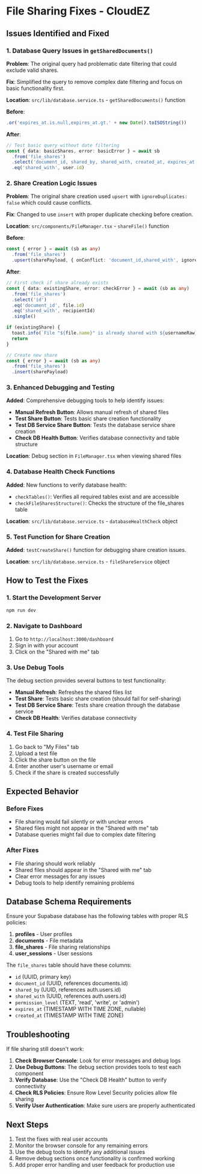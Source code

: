 # File Sharing Fixes - CloudEZ

## Issues Identified and Fixed

### 1. Database Query Issues in `getSharedDocuments()`

**Problem**: The original query had problematic date filtering that could exclude valid shares.

**Fix**: Simplified the query to remove complex date filtering and focus on basic functionality first.

**Location**: `src/lib/database.service.ts` - `getSharedDocuments()` function

**Before**:
```typescript
.or('expires_at.is.null,expires_at.gt.' + new Date().toISOString())
```

**After**:
```typescript
// Test basic query without date filtering
const { data: basicShares, error: basicError } = await sb
  .from('file_shares')
  .select('document_id, shared_by, shared_with, created_at, expires_at')
  .eq('shared_with', user.id)
```

### 2. Share Creation Logic Issues

**Problem**: The original share creation used `upsert` with `ignoreDuplicates: false` which could cause conflicts.

**Fix**: Changed to use `insert` with proper duplicate checking before creation.

**Location**: `src/components/FileManager.tsx` - `shareFile()` function

**Before**:
```typescript
const { error } = await (sb as any)
  .from('file_shares')
  .upsert(sharePayload, { onConflict: 'document_id,shared_with', ignoreDuplicates: false })
```

**After**:
```typescript
// First check if share already exists
const { data: existingShare, error: checkError } = await (sb as any)
  .from('file_shares')
  .select('id')
  .eq('document_id', file.id)
  .eq('shared_with', recipientId)
  .single()

if (existingShare) {
  toast.info(`File "${file.name}" is already shared with ${usernameRaw}`)
  return
}

// Create new share
const { error } = await (sb as any)
  .from('file_shares')
  .insert(sharePayload)
```

### 3. Enhanced Debugging and Testing

**Added**: Comprehensive debugging tools to help identify issues:

- **Manual Refresh Button**: Allows manual refresh of shared files
- **Test Share Button**: Tests basic share creation functionality
- **Test DB Service Share Button**: Tests the database service share creation
- **Check DB Health Button**: Verifies database connectivity and table structure

**Location**: Debug section in `FileManager.tsx` when viewing shared files

### 4. Database Health Check Functions

**Added**: New functions to verify database health:

- `checkTables()`: Verifies all required tables exist and are accessible
- `checkFileSharesStructure()`: Checks the structure of the file_shares table

**Location**: `src/lib/database.service.ts` - `databaseHealthCheck` object

### 5. Test Function for Share Creation

**Added**: `testCreateShare()` function for debugging share creation issues.

**Location**: `src/lib/database.service.ts` - `fileShareService` object

## How to Test the Fixes

### 1. Start the Development Server

```bash
npm run dev
```

### 2. Navigate to Dashboard

1. Go to `http://localhost:3000/dashboard`
2. Sign in with your account
3. Click on the "Shared with me" tab

### 3. Use Debug Tools

The debug section provides several buttons to test functionality:

- **Manual Refresh**: Refreshes the shared files list
- **Test Share**: Tests basic share creation (should fail for self-sharing)
- **Test DB Service Share**: Tests share creation through the database service
- **Check DB Health**: Verifies database connectivity

### 4. Test File Sharing

1. Go back to "My Files" tab
2. Upload a test file
3. Click the share button on the file
4. Enter another user's username or email
5. Check if the share is created successfully

## Expected Behavior

### Before Fixes
- File sharing would fail silently or with unclear errors
- Shared files might not appear in the "Shared with me" tab
- Database queries might fail due to complex date filtering

### After Fixes
- File sharing should work reliably
- Shared files should appear in the "Shared with me" tab
- Clear error messages for any issues
- Debug tools to help identify remaining problems

## Database Schema Requirements

Ensure your Supabase database has the following tables with proper RLS policies:

1. **profiles** - User profiles
2. **documents** - File metadata
3. **file_shares** - File sharing relationships
4. **user_sessions** - User sessions

The `file_shares` table should have these columns:
- `id` (UUID, primary key)
- `document_id` (UUID, references documents.id)
- `shared_by` (UUID, references auth.users.id)
- `shared_with` (UUID, references auth.users.id)
- `permission_level` (TEXT, 'read', 'write', or 'admin')
- `expires_at` (TIMESTAMP WITH TIME ZONE, nullable)
- `created_at` (TIMESTAMP WITH TIME ZONE)

## Troubleshooting

If file sharing still doesn't work:

1. **Check Browser Console**: Look for error messages and debug logs
2. **Use Debug Buttons**: The debug section provides tools to test each component
3. **Verify Database**: Use the "Check DB Health" button to verify connectivity
4. **Check RLS Policies**: Ensure Row Level Security policies allow file sharing
5. **Verify User Authentication**: Make sure users are properly authenticated

## Next Steps

1. Test the fixes with real user accounts
2. Monitor the browser console for any remaining errors
3. Use the debug tools to identify any additional issues
4. Remove debug sections once functionality is confirmed working
5. Add proper error handling and user feedback for production use
